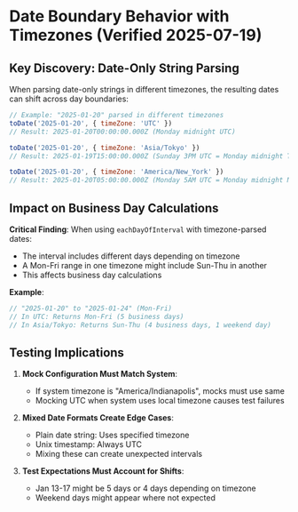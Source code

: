 # Date Boundary Behavior with Timezones (Verified 2025-07-19)

## Key Discovery: Date-Only String Parsing

When parsing date-only strings in different timezones, the resulting dates can shift across day boundaries:

```javascript
// Example: "2025-01-20" parsed in different timezones
toDate('2025-01-20', { timeZone: 'UTC' })
// Result: 2025-01-20T00:00:00.000Z (Monday midnight UTC)

toDate('2025-01-20', { timeZone: 'Asia/Tokyo' })
// Result: 2025-01-19T15:00:00.000Z (Sunday 3PM UTC = Monday midnight Tokyo)

toDate('2025-01-20', { timeZone: 'America/New_York' })
// Result: 2025-01-20T05:00:00.000Z (Monday 5AM UTC = Monday midnight NY)
```

## Impact on Business Day Calculations

**Critical Finding**: When using `eachDayOfInterval` with timezone-parsed dates:
- The interval includes different days depending on timezone
- A Mon-Fri range in one timezone might include Sun-Thu in another
- This affects business day calculations

**Example**:
```javascript
// "2025-01-20" to "2025-01-24" (Mon-Fri)
// In UTC: Returns Mon-Fri (5 business days)
// In Asia/Tokyo: Returns Sun-Thu (4 business days, 1 weekend day)
```

## Testing Implications

1. **Mock Configuration Must Match System**:
   - If system timezone is "America/Indianapolis", mocks must use same
   - Mocking UTC when system uses local timezone causes test failures

2. **Mixed Date Formats Create Edge Cases**:
   - Plain date string: Uses specified timezone
   - Unix timestamp: Always UTC
   - Mixing these can create unexpected intervals

3. **Test Expectations Must Account for Shifts**:
   - Jan 13-17 might be 5 days or 4 days depending on timezone
   - Weekend days might appear where not expected